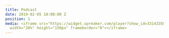 ```yaml
---
title: Podcast
date: 2019-02-05 18:08:00 Z
position: 1
media: <iframe src="https://widget.spreaker.com/player?show_id=3314335&theme=light&playlist=false&playlist-continuous=false&autoplay=false&live-autoplay=false&chapters-image=false&episode_image_position=right&hide-logo=false&hide-likes=false&hide-comments=false&hide-sharing=false&cover_image_url=https://d3wo5wojvuv7l.cloudfront.net/images.spreaker.com/original/25147444b1820f9cedf7ab98ec3e531f.jpg"
  width="20%" height="150px" frameborder="0"></iframe>
---
```


<script async src="https://widget.spreaker.com/widgets.js"></script>